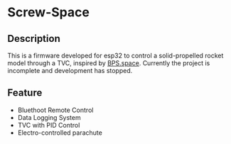 # Screw-Space
## Description
This is a firmware developed for esp32 to control a solid-propelled rocket model through a TVC, inspired by [BPS.space](https://www.youtube.com/c/BPSspace). Currently the project is incomplete and development has stopped.
## Feature
- Bluethoot Remote Control
- Data Logging System
- TVC with PID Control
- Electro-controlled parachute
